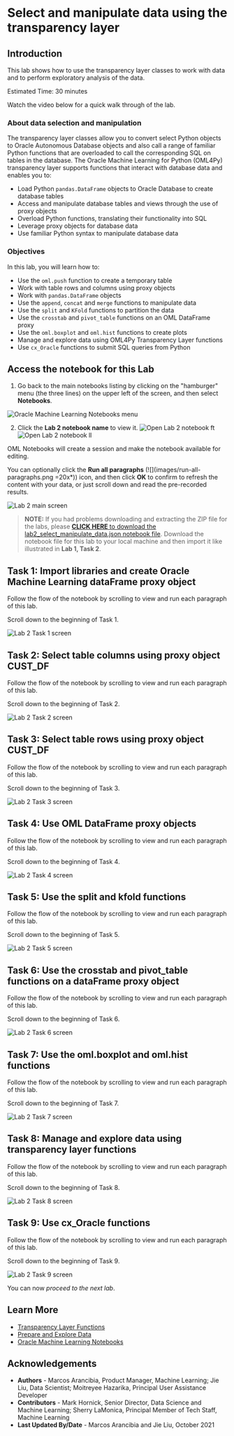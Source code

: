 # Select and manipulate data using the transparency layer

## Introduction

This lab shows how to use the transparency layer classes to work with data and to perform exploratory analysis of the data.

Estimated Time: 30 minutes

Watch the video below for a quick walk through of the lab.

[](youtube:lF9sz3vYfuo)

### About data selection and manipulation
The transparency layer classes allow you to convert select Python objects to Oracle Autonomous Database objects and also call a range of familiar Python functions that are overloaded to call the corresponding SQL on tables in the
database.
The Oracle Machine Learning for Python (OML4Py) transparency layer supports functions that interact with database data and enables you to:
* Load Python `pandas.DataFrame` objects to Oracle Database to create database tables
* Access and manipulate database tables and views through the use of proxy objects
* Overload Python functions, translating their functionality into SQL
* Leverage proxy objects for database data
* Use familiar Python syntax to manipulate database data

### Objectives

In this lab, you will learn how to:
  * Use the `oml.push` function to create a temporary table
  * Work with table rows and columns using proxy objects
  * Work with `pandas.DataFrame` objects
  * Use the `append`, `concat` and `merge` functions to manipulate data
  * Use the `split` and `KFold` functions to partition the data
  * Use the `crosstab` and `pivot_table` functions on an OML DataFrame proxy
  * Use the `oml.boxplot` and `oml.hist` functions to create plots 
  * Manage and explore data using OML4Py Transparency Layer functions
  * Use `cx_Oracle` functions to submit SQL queries from Python

## Access the notebook for this Lab

1. Go back to the main notebooks listing by clicking on the "hamburger" menu (the three lines) on the upper left of the screen, and then select **Notebooks**.

 ![Oracle Machine Learning Notebooks menu](images/go-back-to-notebooks.png " ")

2. Click the **Lab 2 notebook name** to view it.
   <if type="freetier">
   ![Open Lab 2 notebook ft](images/click-on-lab2-ft.png " ") </if>
   <if type="livelabs">
   ![Open Lab 2 notebook ll](images/click-on-lab2-ll.png " ") </if>

  OML Notebooks will create a session and make the notebook available for editing.

  You can optionally click the **Run all paragraphs** (![](images/run-all-paragraphs.png =20x*)) icon, and then click **OK** to confirm to refresh the content with your data, or just scroll down and read the pre-recorded results.  
   
  ![Lab 2 main screen](images/lab2-main.png " ")

> **NOTE:** If you had problems downloading and extracting the ZIP file for the labs, please [**CLICK HERE** to download the lab2\_select\_manipulate\_data.json notebook file](./../notebooks/lab2_select_manipulate_data.json?download=1). Download the notebook file for this lab to your local machine and then import it like illustrated in **Lab 1, Task 2**.

## Task 1: Import libraries and create Oracle Machine Learning dataFrame proxy object
Follow the flow of the notebook by scrolling to view and run each paragraph of this lab.

Scroll down to the beginning of Task 1.

  ![Lab 2 Task 1 screen](images/lab2-task1.png " ")

## Task 2: Select table columns using proxy object CUST_DF
Follow the flow of the notebook by scrolling to view and run each paragraph of this lab.

Scroll down to the beginning of Task 2.

  ![Lab 2 Task 2 screen](images/lab2-task2.png " ")

## Task 3: Select table rows using proxy object CUST_DF
Follow the flow of the notebook by scrolling to view and run each paragraph of this lab.

Scroll down to the beginning of Task 3.

  ![Lab 2 Task 3 screen](images/lab2-task3.png " ")

## Task 4: Use OML DataFrame proxy objects
Follow the flow of the notebook by scrolling to view and run each paragraph of this lab.

Scroll down to the beginning of Task 4.

  ![Lab 2 Task 4 screen](images/lab2-task4.png " ")

## Task 5: Use the split and kfold functions
Follow the flow of the notebook by scrolling to view and run each paragraph of this lab.

Scroll down to the beginning of Task 5.

  ![Lab 2 Task 5 screen](images/lab2-task5.png " ")

## Task 6: Use the crosstab and pivot_table functions on a dataFrame proxy object
Follow the flow of the notebook by scrolling to view and run each paragraph of this lab.

Scroll down to the beginning of Task 6.

  ![Lab 2 Task 6 screen](images/lab2-task6.png " ")

## Task 7: Use the oml.boxplot and oml.hist functions
Follow the flow of the notebook by scrolling to view and run each paragraph of this lab.

Scroll down to the beginning of Task 7.

  ![Lab 2 Task 7 screen](images/lab2-task7.png " ")

## Task 8: Manage and explore data using transparency layer functions
Follow the flow of the notebook by scrolling to view and run each paragraph of this lab.

Scroll down to the beginning of Task 8.

  ![Lab 2 Task 8 screen](images/lab2-task8.png " ")

## Task 9: Use cx_Oracle functions
Follow the flow of the notebook by scrolling to view and run each paragraph of this lab.

Scroll down to the beginning of Task 9.

  ![Lab 2 Task 9 screen](images/lab2-task9.png " ")  

You can now *proceed to the next lab*.

## Learn More

* [Transparency Layer Functions](https://docs.oracle.com/en/database/oracle/machine-learning/oml4py/1/mlpug/oml4py-advantages.html#GUID-2AD97DE9-B43F-4B0B-8269-C6DFB47576A9)
* [Prepare and Explore Data](https://docs.oracle.com/en/database/oracle/machine-learning/oml4py/1/mlpug/prepare-and-explore-data.html#GUID-10C55FA5-2F98-4B52-9C56-4EA43E62D786)
* [Oracle Machine Learning Notebooks](https://docs.oracle.com/en/database/oracle/machine-learning/oml-notebooks/)

## Acknowledgements
* **Authors** - Marcos Arancibia, Product Manager, Machine Learning; Jie Liu, Data Scientist; Moitreyee Hazarika, Principal User Assistance Developer
* **Contributors** -  Mark Hornick, Senior Director, Data Science and Machine Learning; Sherry LaMonica, Principal Member of Tech Staff, Machine Learning
* **Last Updated By/Date** - Marcos Arancibia and Jie Liu, October 2021
